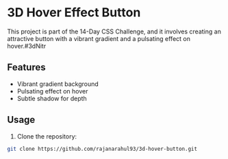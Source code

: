 # 3D Hover Effect Button

This project is part of the 14-Day CSS Challenge, and it involves creating an attractive button with a vibrant gradient and a pulsating effect on hover.#3dNitr

## Features

- Vibrant gradient background
- Pulsating effect on hover
- Subtle shadow for depth

## Usage

1. Clone the repository:

```bash
git clone https://github.com/rajanarahul93/3d-hover-button.git
